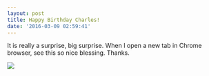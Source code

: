 ```yaml
---
layout: post
title: Happy Birthday Charles!
date: '2016-03-09 02:59:41'
---
```


It is really a surprise, big surprise. When I open a new tab in Chrome browser, see this so nice blessing. Thanks.

![](/content/images/2016/03/happy-birthday-charles.png)

